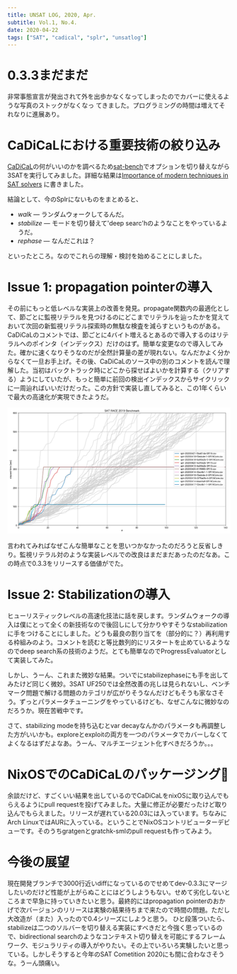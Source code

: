 ```yaml
---
title: UNSAT LOG, 2020, Apr.
subtitle: Vol.1, No.4.
date: 2020-04-22
tags: ["SAT", "cadical", "splr", "unsatlog"]
---
```

# 0.3.3まだまだ

非常事態宣言が発出されて外を出歩かなくなってしまったのでカバーに使えるような写真のストックがなくなっ
てきました。プログラミングの時間は増えてそれなりに進展あり。

# CaDiCaLにおける重要技術の絞り込み

[CaDiCaL](https://github.com/arminbiere/cadical)の何がいいのかを調べるため[sat-bench](https://github.com/shnarazk/SAT-bench)でオプションを切り替えながら3SATを実行してみました。詳細な結果は[Importance of modern techniques in SAT solvers](/2020/2020-04-08-modern-techniques-of-SAT-solver/) に書きました。

結論として、今のSplrにないものをまとめると、

* *walk* — ランダムウォークしてるんだ。
* *stabilize* — モードを切り替えて'deep searc'hのようなことをやっているようだ。
* *rephase* — なんだこれは？

といったところ。なのでこれらの理解・検討を始めることにしました。

# Issue 1: propagation pointerの導入

その前にもっと低レベルな実装上の改善を発見。propagate関数内の最適化として、節ごとに監視リテラルを見つけるのにどこまでリテラルを辿ったかを覚えておいて次回の新監視リテラル探索時の無駄な検査を減らすというものがある。CaDiCaLのコメントでは、節ごとに4バイト増えるとあるので導入するのはリテラルへのポインタ（インデックス）だけのはず。簡単な変更なので導入してみた。確かに速くなりそうなのだが全然計算量の差が現れない。なんだかよく分からなくて一旦お手上げ。その後、CaDiCaLのソース中の別のコメントを読んで理解した。当初はバックトラック時にどこから探せばよいかを計算する（クリアする）ようにしていたが、もっと簡単に前回の検出インデックスからサイクリックに一周辿ればいいだけだった。この方針で実装し直してみると、この1年くらいで最大の高速化が実現できたようだ。

![](/img/2020/04-22/Cactus-2020-04-22-7.46.20.png)


言われてみればなぜこんな簡単なことを思いつかなかったのだろうと反省しきり。監視リテラル対のような実装レベルでの改良はまだまだあったのだなあ。この時点で0.3.3をリリースする価値がでた。

# Issue 2: Stabilizationの導入

ヒューリスティックレベルの高速化技法に話を戻します。ランダムウォークの導入は僕にとって全くの新技術なので後回しにして分かりやすそうなstabilizationに手をつけることにしました。どうも最良の割り当てを（部分的に？）再利用する枠組みのよう。コメントを読むと等比数列的にリスタートを止めているようなのでdeep search系の技術のようだ。とても簡単なのでProgressEvaluatorとして実装してみた。

しかし、うーん、これまた微妙な結果。ついでにstabilizephaseにも手を出してみたけど同じく微妙。3SAT UF250では全然改善の兆しは見られないし、ベンチマーク問題で解ける問題のカテゴリが広がりそうなんだけどもそうも家なさそう。ずっとパラメータチューニングをやっているけども、なぜこんなに微妙なのだろうか。現在苦戦中です。

さて、stabilizing modeを持ち込むとvar decayなんかのパラメータも再調整した方がいいかも。exploreとexploitの両方を一つのパラメータでカバーしなくてよくなるはずだよなあ。うーん、マルチエージェント化すべきだろうか。。。

# NixOSでのCaDiCaLのパッケージング🎉

余談だけど、すごくいい結果を出しているのでCaDiCaLをnixOSに取り込んでもらえるようにpull requestを投げてみました。大量に修正が必要だったけど取り込んでもらえました。リリースが遅れている20.03には入っています。ちなみにArch LinuxではAURに入っている。ということでNixOSコントリビューターデビューです。そのうちgratgenとgratchk-smlのpull requestも作ってみよう。

# 今後の展望

現在開発ブランチで3000行近いdiffになっているのでせめてdev-0.3.3にマージしたいのだけど性能が上がらぬことにはどうしようもない。せめて劣化しないところまで早急に持っていきたいと思う。最終的にはpropagation pointerのおかげで次バージョンのリリースは実験の結果待ちまで来たので時間の問題。ただし大改造が（また）入ったので0.4シリーズにしようと思う。
ひと段落ついたら、stabilizeは二つのソルバーを切り替える実装にすべきだと今強く思っているので、bidirectional searchのようなコンテキスト切り替えを可能にするフレームワーク、モジュラリティの導入がやりたい。その上でいろいろ実験したいと思っている。しかしそうすると今年のSAT Cometition 2020にも間に合わなさそうな。うーん頭痛い。
